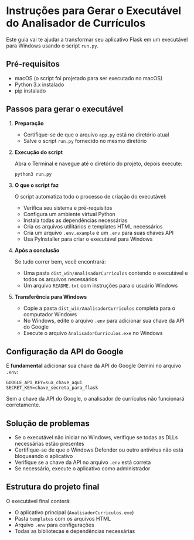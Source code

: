 # Instruções para Gerar o Executável do Analisador de Currículos

Este guia vai te ajudar a transformar seu aplicativo Flask em um executável para Windows usando o script `run.py`.

## Pré-requisitos

- macOS (o script foi projetado para ser executado no macOS)
- Python 3.x instalado
- pip instalado

## Passos para gerar o executável

1. **Preparação**

   - Certifique-se de que o arquivo `app.py` está no diretório atual
   - Salve o script `run.py` fornecido no mesmo diretório

2. **Execução do script**

   Abra o Terminal e navegue até o diretório do projeto, depois execute:

   ```bash
   python3 run.py
   ```

3. **O que o script faz**

   O script automatiza todo o processo de criação do executável:

   - Verifica seu sistema e pré-requisitos
   - Configura um ambiente virtual Python
   - Instala todas as dependências necessárias
   - Cria os arquivos utilitários e templates HTML necessários
   - Cria um arquivo `.env.example` e um `.env` para suas chaves API
   - Usa PyInstaller para criar o executável para Windows

4. **Após a conclusão**

   Se tudo correr bem, você encontrará:
   
   - Uma pasta `dist_win/AnalisadorCurriculos` contendo o executável e todos os arquivos necessários
   - Um arquivo `README.txt` com instruções para o usuário Windows

5. **Transferência para Windows**

   - Copie a pasta `dist_win/AnalisadorCurriculos` completa para o computador Windows
   - No Windows, edite o arquivo `.env` para adicionar sua chave da API do Google
   - Execute o arquivo `AnalisadorCurriculos.exe` no Windows

## Configuração da API do Google

É **fundamental** adicionar sua chave da API do Google Gemini no arquivo `.env`:

```
GOOGLE_API_KEY=sua_chave_aqui
SECRET_KEY=chave_secreta_para_flask
```

Sem a chave da API do Google, o analisador de currículos não funcionará corretamente.

## Solução de problemas

- Se o executável não iniciar no Windows, verifique se todas as DLLs necessárias estão presentes
- Certifique-se de que o Windows Defender ou outro antivírus não está bloqueando o aplicativo
- Verifique se a chave da API no arquivo `.env` está correta
- Se necessário, execute o aplicativo como administrador

## Estrutura do projeto final

O executável final conterá:

- O aplicativo principal (`AnalisadorCurriculos.exe`)
- Pasta `templates` com os arquivos HTML
- Arquivo `.env` para configurações
- Todas as bibliotecas e dependências necessárias